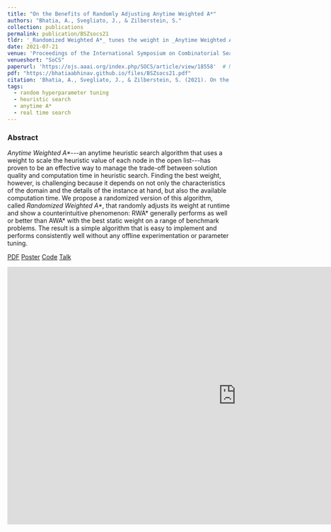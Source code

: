 ```yaml
---
title: "On the Benefits of Randomly Adjusting Anytime Weighted A*"
authors: "Bhatia, A., Svegliato, J., & Zilberstein, S."
collection: publications
permalink: publication/BSZsocs21
tldr: '_Randomized Weighted A*_ tunes the weight in _Anytime Weighted A*_ randomly at runtime and outperforms every static weighted baseline.'
date: 2021-07-21
venue: 'Proceedings of the International Symposium on Combinatorial Search'
venueshort: "SoCS"
paperurl: 'https://ojs.aaai.org/index.php/SOCS/article/view/18558'  # Not necessarily a PDF. Can be an arXiv link or AAAI link.
pdf: "https://bhatiaabhinav.github.io/files/BSZsocs21.pdf"
citation: 'Bhatia, A., Svegliato, J., & Zilberstein, S. (2021). On the Benefits of Randomly Adjusting Anytime Weighted A. In <i>Proceedings of the International Symposium on Combinatorial Search</i> (Vol. 12, No. 1, pp. 116-120).'
tags:
  - random hyperparameter tuning
  - heuristic search
  - anytime A*
  - real time search
---
```



### Abstract
_Anytime Weighted A\*_---an anytime heuristic search algorithm that uses a weight to scale the heuristic value of each node in the open list---has proven to be an effective way to manage the trade-off between solution quality and computation time in heuristic search. Finding the best weight, however, is challenging because it depends on not only the characteristics of the domain and the details of the instance at hand, but also the available computation time. We propose a randomized version of this algorithm, called _Randomized Weighted A\*_, that randomly adjusts its weight at runtime and show a counterintuitive phenomenon: RWA* generally performs as well or better than AWA* with the best static weight on a range of benchmark problems. The result is a simple algorithm that is easy to implement and performs consistently well without any offline experimentation or parameter tuning.


<!-- Should be a pdf link: -->
[PDF](https://bhatiaabhinav.github.io/files/BSZsocs21.pdf)
[Poster](https://bhatiaabhinav.github.io/files/BSZsocs21_poster.pdf)
[Code](https://github.com/bhatiaabhinav/AnytimeWeightedAStar.jl)
[Talk](https://slideslive.com/38965417?slide=1)


<iframe src="https://slideslive.com/embed/presentation/38965417?slide=1" width="1034" height="582" allow="autoplay; fullscreen" sandbox="allow-forms allow-pointer-lock allow-popups allow-same-origin allow-scripts allow-top-navigation" frameborder="0" scrolling="no"></iframe>